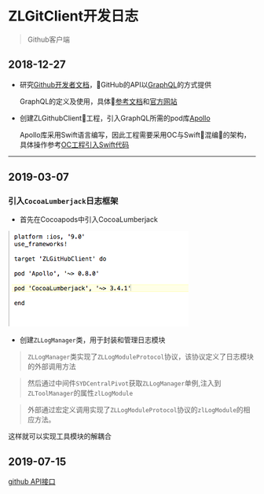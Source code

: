 # ZLGitClient开发日志

> Github客户端

## 2018-12-27

- 研究[Github开发者文档][1]，GitHub的API以[GraphQL][2]的方式提供
  
  GraphQL的定义及使用，具体[参考文档][3]和[官方网站][4]

- 创建ZLGithubClient工程，引入GraphQL所需的pod库[Apollo][5]
  
  Apollo库采用Swift语言编写，因此工程需要采用OC与Swift混编的架构，具体操作参考[OC工程引入Swift代码][6]

----

## 2019-03-07

### 引入`CocoaLumberjack`日志框架

- 首先在Cocoapods中引入CocoaLumberjack

![Cocoapods 引入日志模块][7]

- 创建`ZLLogManager`类，用于封装和管理日志模块

> `ZLLogManager`类实现了`ZLLogModuleProtocol`协议，该协议定义了日志模块的外部调用方法

> 然后通过中间件`SYDCentralPivot`获取`ZLLogManager`单例,注入到`ZLToolManager`的属性`zlLogModule`

> 外部通过宏定义调用实现了`ZLLogModuleProtocol`协议的`zlLogModule`的相应方法。

这样就可以实现工具模块的解耦合


## 2019-07-15 

[github API接口][8]









[1]: https://developer.github.com
[2]: https://developer.github.com/v4/explorer/
[3]: https://segmentfault.com/a/1190000014131950
[4]: http://graphql.cn
[5]: https://github.com/apollographql/apollo-ios
[6]: ../../iOS/Swift/Swift与OC混编/OC工程引入Swift代码.md
[7]: pic/引入日志模块.png
[8]: https://developer.github.com/v3/